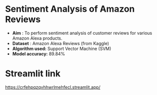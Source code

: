 # Sentiment Analysis of Amazon Reviews

* **Aim** : To perform sentiment analysis of customer reviews for various Amazon Alexa products.
* **Dataset** : Amazon Alexa Reviews (from Kaggle)
* **Algorithm used:** Support Vector Machine (SVM)
* **Model accuracy:** 89.84%


# Streamlit link
https://crfehpqzqvhhwrlmehfecl.streamlit.app/



